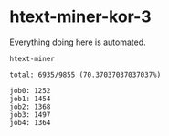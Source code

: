 # htext-miner-kor-3

Everything doing here is automated.

```
htext-miner

total: 6935/9855 (70.37037037037037%)

job0: 1252
job1: 1454
job2: 1368
job3: 1497
job4: 1364
```